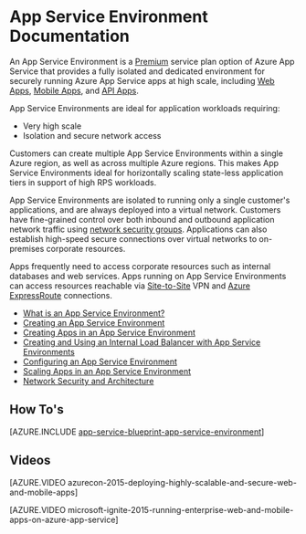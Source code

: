<properties 
    pageTitle="App Service Environment | Microsoft Azure" 
    description="What is an Azure App Service Environment? An introduction to App Service Environment." 
    keywords="azure app service environment, virtual network, secure networking"
    services="app-service" 
    documentationCenter="" 
    authors="stefsch" 
    manager="wpickett" 
    editor=""/>

<tags 
    ms.service="app-service" 
    ms.workload="na" 
    ms.tgt_pltfrm="na" 
    ms.devlang="na" 
    ms.topic="article" 
    ms.date="10/04/2016" 
    ms.author="stefsch"/>

# <a name="app-service-environment-documentation"></a>App Service Environment Documentation

An App Service Environment is a [Premium][PremiumTier] service plan option of Azure App Service that provides a fully isolated and dedicated environment for securely running Azure App Service apps at high scale, including [Web Apps][WebApps], [Mobile Apps][MobileApps], and [API Apps][APIApps].  

App Service Environments are ideal for application workloads requiring:

- Very high scale
- Isolation and secure network access

Customers can create multiple App Service Environments within a single Azure region, as well as across multiple Azure regions.  This makes App Service Environments ideal for horizontally scaling state-less application tiers in support of high RPS workloads.

App Service Environments are isolated to running only a single customer's applications, and are always deployed into a virtual network.  Customers have fine-grained control over both inbound and outbound application network traffic using [network security groups][NetworkSecurityGroups].  Applications can also establish high-speed secure connections over virtual networks to on-premises corporate resources.

Apps frequently need to access corporate resources such as internal databases and web services.  Apps running on App Service Environments can access resources reachable via [Site-to-Site][SiteToSite] VPN and [Azure ExpressRoute][ExpressRoute] connections.

* [What is an App Service Environment?](../app-service-web/app-service-app-service-environment-intro.md)
* [Creating an App Service Environment](../app-service-web/app-service-web-how-to-create-an-app-service-environment.md)
* [Creating Apps in an App Service Environment](../app-service-web/app-service-web-how-to-create-a-web-app-in-an-ase.md)
* [Creating and Using an Internal Load Balancer with App Service Environments](../app-service-web/app-service-environment-with-internal-load-balancer.md)
* [Configuring an App Service Environment](../app-service-web/app-service-web-configure-an-app-service-environment.md) 
* [Scaling Apps in an App Service Environment](../app-service-web/app-service-web-scale-a-web-app-in-an-app-service-environment.md)
* [Network Security and Architecture](../app-service-web/app-service-app-service-environment-network-architecture-overview.md)

## <a name="how-tos"></a>How To's

[AZURE.INCLUDE [app-service-blueprint-app-service-environment](../../includes/app-service-blueprint-app-service-environment.md)]


## <a name="videos"></a>Videos
[AZURE.VIDEO azurecon-2015-deploying-highly-scalable-and-secure-web-and-mobile-apps]

[AZURE.VIDEO microsoft-ignite-2015-running-enterprise-web-and-mobile-apps-on-azure-app-service]


<!-- LINKS -->
[PremiumTier]: http://azure.microsoft.com/pricing/details/app-service/
[WebApps]: http://azure.microsoft.com/documentation/articles/app-service-web-overview/
[MobileApps]: http://azure.microsoft.com/documentation/articles/app-service-mobile-value-prop-preview/
[APIApps]: http://azure.microsoft.com/documentation/articles/app-service-api-apps-why-best-platform/
[NetworkSecurityGroups]: https://azure.microsoft.com/documentation/articles/virtual-networks-nsg/
[SiteToSite]: https://azure.microsoft.com/documentation/articles/vpn-gateway-site-to-site-create/
[ExpressRoute]: http://azure.microsoft.com/services/expressroute/
